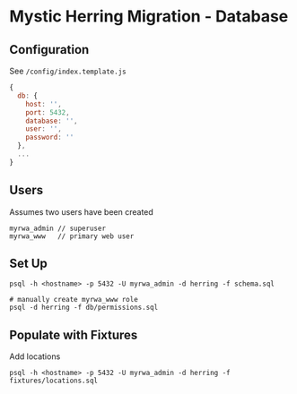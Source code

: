 Mystic Herring Migration - Database
===================================

## Configuration

See `/config/index.template.js`

```js
{
  db: {
    host: '',
    port: 5432,
    database: '',
    user: '',
    password: ''
  },
  ...
}
```

## Users

Assumes two users have been created

```
myrwa_admin // superuser
myrwa_www   // primary web user
```

## Set Up

```
psql -h <hostname> -p 5432 -U myrwa_admin -d herring -f schema.sql

# manually create myrwa_www role
psql -d herring -f db/permissions.sql
```

## Populate with Fixtures

Add locations

```
psql -h <hostname> -p 5432 -U myrwa_admin -d herring -f fixtures/locations.sql
```


